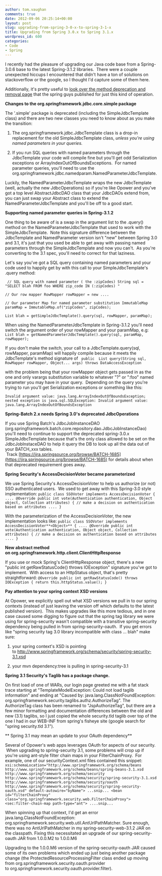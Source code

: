 ```yaml
---
author: tom.vaughan
comments: true
date: 2012-09-06 20:25:14+00:00
layout: post
slug: upgrading-from-spring-3-0-x-to-spring-3-1-x
title: Upgrading from Spring 3.0.x to Spring 3.1.x
wordpress_id: 600
categories:
- Code
- Spring
---
```


I recently had the pleasure of upgrading our Java code base from a Spring-3.0.6 base to the latest Spring-3.1.2 libraries.  There were a couple unexpected hiccups I encountered that didn't have a ton of solutions on stackoverflow or the google, so I thought I'd capture some of them here.

Additionally, it's pretty useful to [look over the method deprecation and removal page](http://static.springsource.org/spring/docs/3.0.6.RELEASE_to_3.1.0.BUILD-SNAPSHOT/changes.html) that the spring guys published for just this kind of operation.

**Changes to the org.springframework.jdbc.core.simple package**

The '.simple' package is deprecated (including the SimpleJdbcTemplate class) and there are two new classes you need to know about as you make the transition:



	
  1. The org.springframework.jdbc.JdbcTemplate class is a drop-in replacement for the old SimpleJdbcTemplate class, _unless you're using named parameters in your queries._

	
  2. If you run SQL queries with named parameters through the JdbcTemplate your code will compile fine but you'll get odd Serialization exceptions or ArrayIndexOutOfBoundsExceptions.  For named parameter queries, you'll need to use the org.springframework.jdbc.namedparam.NamedParameterJdbcTemplate.


Luckily, the NamedParameterJdbcTemplate wraps the new JdbcTemplate (well, actually the new JdbcOperations) so if you're like Opower and you've got a top level AbstractJdbcDAO class that your JdbcDAOs extend from, you can just swap your Abstract class to extend the NamedParameterJdbcTemplate and you'll be off to a good start.

**Supporting named parameter queries in Spring-3.1.2**

One thing to be aware of is a swap in the argument list to the .query() method on the NamedParameterJdbcTemplate that used to work with the SimpleJdbcTemplate.  Note this signature difference between the JdbcTemplate and NamedParameter version isn't "new" between Spring 3.0 and 3.1, it's just that you used be able to get away with passing named parameters through the SimpleJdbcTemplate and now you can't.  As you're converting to the 3.1 spec, you'll need to correct for that laziness.

Let's say you've got a SQL query containing named parameters and your code used to happily get by with this call to your SimpleJdbcTemplate's .query method:

`
// SQL query with named parameter ( the :zipCodes)
String sql = "SELECT blah FROM foo WHERE zip_code IN (:zipCodes) "`

`// Our row mapper
RowMapper rowMapper = new ....`

`// Our parameter Map for named parameter substitution
ImmutableMap paramMap = ImmutableMap.of("zipCodes", zipCodes);`

`List blah = getSimpleJdbcTemplate().query(sql, rowMapper, paramMap);`

When using the NamedParameterJdbcTemplate in Spring-3.1.2 you'll need switch the argument order of your rowMapper and your paramMap, e.g:
`
List blah = getNamedParameterJdbcTemplate().query(sql, paramMap, rowMapper);
`

If you don't make the switch, your call to a JdbcTemplate.query(sql, rowMapper, paramMap) will happily compile because it meets the JdbcTemplate's method signature of
`
public  List query(String sql, RowMapper rowMapper, Object... args) throws DataAccessException`

with the problem being that your rowMapper object gets passed in as the one and only varargs substitution variable to whatever "?" or ":foo" named parameter you may have in your query.  Depending on the query you're trying to run you'll get Serialization exceptions or something like this:

`
Invalid argument value: java.lang.ArrayIndexOutOfBoundsException; nested exception is java.sql.SQLException: Invalid argument value: java.lang.ArrayIndexOutOfBoundsException
`



**Spring-Batch 2.x needs Spring 3.0's deprecated JdbcOperations**

If you use Spring Batch's JdbcJobInstanceDAO (org.springframework.batch.core.repository.dao.JdbcJobInstanceDao) you'll need to continue to support the deprecated spring-3.0.x SimpleJdbcTemplate because that's the only class allowed to be set on the JdbcJobInstaceDAO to help it query the DB to look up all the data out of your BATCH_xxx tables.  Track [https://jira.springsource.org/browse/BATCH-1685](https://jira.springsource.org/browse/BATCH-1685) for details about when that deprecated requirement goes away.



**Spring Security's AccessDecisionVoter became parameterized**

We use Spring Security's AccessDecisionVoter to help us authorize (or not) SSO authenticated users.  We used to get away with this Spring-3.0 style implementation:
`
public class SSOVoter implements AccessDecisionVoter {
....
@Override
public int vote(Authentication authentication, Object object, Collection attributes) {
// make a decision on authentication based on attributes
....
}
`

With the parameterization of the AccessDecisionVoter, the new implementation looks like:
`
public class SSOVoter implements AccessDecisionVoter**<Object>** {
....
@Override
public int vote(Authentication authentication, Object object, Collection attributes) {
// make a decision on authentication based on attributes
....
}
`

**New abstract method on org.springframework.http.client.ClientHttpResponse**

If you use or mock Spring's ClientHttpResponse object, there's a new "public int getRawStatusCode() throws IOException" signature you've got to implement.  With access to an HttpStatus object, that's pretty straightforward:
`
@Override
public int getRawStatusCode() throws IOException {
return this.httpStatus.value();
}
`

**Pay attention to your spring context XSD versions**

At Opower, we explicitly spell out what XSD versions we pull in to our spring contexts (instead of just leaving the version off which defaults to the latest published version).  This makes upgrades like this more tedious, and in one case caused some digging to figure out that the spring tag library we were using for spring-security wasn't compatible with a transitive spring-security dependency being pulled in from spring-security-oauth.  If you get errors like "spring security tag 3.0 library incompatible with class ... blah" make sure:



	
  1. your spring context's XSD is pointing to http://www.springframework.org/schema/security/spring-security-3.1.xsd

	
  2. your mvn dependency:tree is pulling in spring-security-3.1


**Spring 3.1 Security's Taglib has a package change.**

On first load of one of WARs, our login page greeted me with a fat stack trace starting at "TemplateModelException: Could not load taglib information" and ending at "Caused by: java.lang.ClassNotFoundException: org.springframework.security.taglibs.authz.AuthorizeTag".  The AuthorizeTag class has been renamed to "JspAuthorizeTag", but there are a few minor formatting and documentation differences between the old and new (3.1) taglibs, so I just copied the whole security.tld taglib over top of the one I had in our WEB-INF from spring's fisheye site (google search for "spring security.tld 3.1").

**
Spring 3.1 may mean an update to your OAuth dependency**

Several of Opower's web apps leverages OAuth for aspects of our security.  When upgrading to spring-security 3.1, some problems will crop up if you're using ant-style filter chain maps in your FilterChainProxy.  For example, one of our securityContext.xml files contained this snippet:
`
xsi:schemaLocation="http://www.springframework.org/schema/beans
http://www.springframework.org/schema/beans/spring-beans-3.1.xsd
http://www.springframework.org/schema/security
http://www.springframework.org/schema/security/spring-security-3.1.xsd
http://www.springframework.org/schema/security/oauth
http://www.springframework.org/schema/security/spring-security-oauth.xsd"
default-autowire="byName">
...snip...
<bean id="filterChainProxy" class="org.springframework.security.web.FilterChainProxy">
<sec:filter-chain-map path-type="ant">
....snip...
`

When spinning up that context, I'd get an error java.lang.ClassNotFoundException: org.springframework.security.web.util.AntUrlPathMatcher.  Sure enough, there was no AntUrlPathMatcher in my spring-security-web-3.1.2 JAR on the classpath.  Fixing this necessitated an upgrade of our spring-security-oauth JAR from 1.0.0.M2 to 1.0.0.M6

Upgrading to the 1.0.0.M6 version of the spring-security-oauth JAR caused some of its own problems which ended up just being another package change (the ProtectedResourceProcessingFilter class ended up moving from org.springframework.security.oauth.provider to org.springframework.security.oauth.provider.filter).
